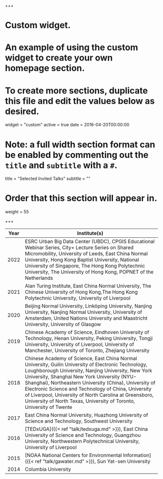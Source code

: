 +++
# Custom widget.
# An example of using the custom widget to create your own homepage section.
# To create more sections, duplicate this file and edit the values below as desired.
widget = "custom"
active = true
date = 2016-04-20T00:00:00

# Note: a full width section format can be enabled by commenting out the `title` and `subtitle` with a `#`.
title = "Selected Invited Talks"
subtitle = ""

# Order that this section will appear in.
weight = 55



+++

Year|Institute(s)|
----|------|
2022|ESRC Urban Big Data Center (UBDC), CPGIS Educational Webinar Series, City+ Lecture Series on Shared Micromobility, University of Leeds, East China Normal University, Hong Kong Baptist University, National University of Singapore, The Hong Kong Polytechnic University, The University of Hong Kong, POPNET of the Netherlands
2021|Alan Turing Institute, East China Normal University, The Chinese University of Hong Kong,The Hong Kong Polytechnic University, University of Liverpool
2020|Beijing Normal University, Linköping University, Nanjing University, Nanjing Normal University, University of Amsterdam, United Nations University and Maastricht University, University of Glasgow
2019|Chinese Academy of Science, Eindhoven University of Technology, Henan University, Peking University, Tongji University, University of Liverpool, University of Manchester, University of Toronto, Zhejiang University
2018|Chinese Academy of Science, East China Normal University, Guilin University of Electronic Technology, Loughborough University, Nanjing University, New York University, Shanghai New York University (NYU-Shanghai), Northeastern University (China), University of Electronic Science and Technology of China, University of Liverpool, University of North Carolina at Greensboro, University of North Texas, University of Toronto, University of Twente
2017|East China Normal University, Huazhong University of Science and Technology, Southwest University
2016|[TEDxUGA]({{< ref "talk/tedxuga.md" >}}), East China University of Science and Technology, Guangzhou University, Northwestern Polytechnical University, University of Liverpool
2015|[NOAA National Centers for Environmental Information]({{< ref "talk/gawater.md" >}}), Sun Yat-sen University
2014|Columbia University
